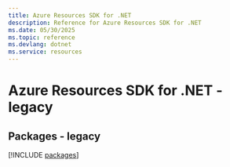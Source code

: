 ```yaml
---
title: Azure Resources SDK for .NET
description: Reference for Azure Resources SDK for .NET
ms.date: 05/30/2025
ms.topic: reference
ms.devlang: dotnet
ms.service: resources
---
```

# Azure Resources SDK for .NET - legacy
## Packages - legacy
[!INCLUDE [packages](resources-index.md)]